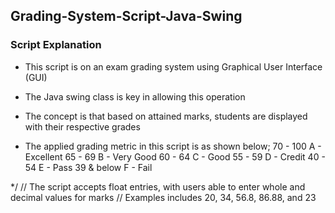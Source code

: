 ## Grading-System-Script-Java-Swing
### Script Explanation
- This script is on an exam grading system using Graphical User Interface (GUI)
- The Java swing class is key in allowing this operation
- The concept is that based on attained marks, students are displayed with their respective grades

- The applied grading metric in this script is as shown below;
70 - 100    A - Excellent
65 - 69     B - Very Good
60 - 64     C - Good
55 - 59     D - Credit
40 - 54     E - Pass
39 & below  F - Fail

*/
// The script accepts float entries, with users able to enter whole and decimal values for marks
// Examples includes 20, 34, 56.8, 86.88, and 23
